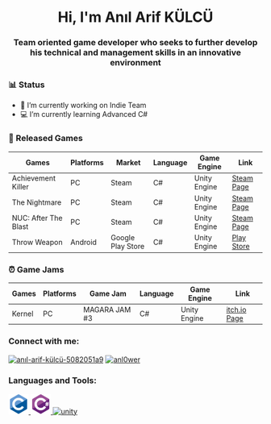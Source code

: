 <h1 align="center">Hi, I'm Anıl Arif KÜLCÜ</h1>
<h3 align="center">Team oriented game developer who seeks to further develop his technical and management skills in an innovative environment</h3>

### 📊 Status
- 🧰 I’m currently working on Indie Team
- 💻 I’m currently learning Advanced C#


### 👾 Released Games
Games | Platforms | Market | Language | Game Engine | Link
------------ | -------------  | ------------- | ------------ | ------------- | -------------
Achievement Killer | PC | Steam | C# | Unity Engine | <a href = "https://store.steampowered.com/app/1428320/Achievement_Killer/"> Steam Page </a> 
The Nightmare | PC | Steam | C# | Unity Engine | <a href = "https://store.steampowered.com/app/1372550/The_Nightmare/?beta=0%22%3E"> Steam Page </a> 
NUC: After The Blast | PC | Steam | C# | Unity Engine | <a href = "https://store.steampowered.com/app/1595410/NUC_After_The_Blast/%22%3E"> Steam Page </a>
Throw Weapon | Android | Google Play Store | C# | Unity Engine | <a href = "https://play.google.com/store/apps/details?id=com.LeakageGames.ThrowaWeapon"> Play Store </a>

### ⏰ Game Jams
Games | Platforms | Game Jam | Language | Game Engine | Link
------------ | -------------  | ------------- | ------------ | ------------- | -------------
Kernel | PC | MAGARA JAM #3 | C# | Unity Engine | <a href = "https://anl0wer.itch.io/kernel"> itch.io Page </a> 


<h3 align="left">Connect with me:</h3>
<p align="left">
<a href="https://linkedin.com/in/anıl-arif-külcü-5082051a9" target="blank"><img align="center" src="https://raw.githubusercontent.com/rahuldkjain/github-profile-readme-generator/master/src/images/icons/Social/linked-in-alt.svg" alt="anıl-arif-külcü-5082051a9" height="30" width="40" /></a>
<a href="https://instagram.com/anl0wer" target="blank"><img align="center" src="https://raw.githubusercontent.com/rahuldkjain/github-profile-readme-generator/master/src/images/icons/Social/instagram.svg" alt="anl0wer" height="30" width="40" /></a>
</p>

<h3 align="left">Languages and Tools:</h3>
<p align="left"> <a href="https://www.cprogramming.com/" target="_blank"> <img src="https://raw.githubusercontent.com/devicons/devicon/master/icons/c/c-original.svg" alt="c" width="40" height="40"/> </a> <a href="https://www.w3schools.com/cs/" target="_blank"> <img src="https://raw.githubusercontent.com/devicons/devicon/master/icons/csharp/csharp-original.svg" alt="csharp" width="40" height="40"/> </a> <a href="https://unity.com/" target="_blank"> <img src="https://www.vectorlogo.zone/logos/unity3d/unity3d-icon.svg" alt="unity" width="40" height="40"/> </a> </p>
